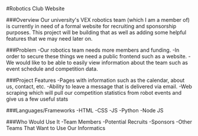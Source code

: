 #Robotics Club Website

###Overview
Our university's VEX robotics team (which I am a member of) is currently in need of a formal website for recruiting and sponsorship purposes. This project will be building that as well as adding some helpful features that we may need later on.

###Problem
-Our robotics team needs more members and funding.
-In order to secure these things we need a public frontend such as a website.
-We would like to be able to easily view information about the team such as event schedule and competition data.

###Project Features
-Pages with information such as the calendar, about us, contact, etc.
-Ability to leave a message that is delivered via email.
-Web scraping which will pull our competition statistics from robot events and give us a few useful stats

###Languages/Frameworks
-HTML
-CSS
-JS
-Python
-Node JS

###Who Would Use It
-Team Members
-Potential Recruits 
-Sponsors
-Other Teams That Want to Use Our Informatics
